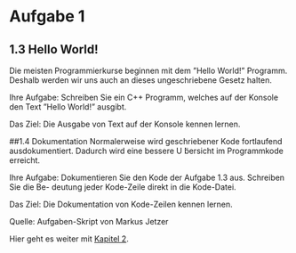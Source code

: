 # Aufgabe 1

## 1.3 Hello World!
Die meisten Programmierkurse beginnen mit dem ”Hello World!” Programm. Deshalb werden wir uns auch an dieses ungeschriebene Gesetz halten.

Ihre Aufgabe: Schreiben Sie ein C++ Programm, welches auf der Konsole den Text ”Hello World!” ausgibt.

Das Ziel: Die Ausgabe von Text auf der Konsole kennen lernen.

##1.4 Dokumentation
Normalerweise wird geschriebener Kode fortlaufend ausdokumentiert. Dadurch wird eine bessere U ̈bersicht im Programmkode erreicht.

Ihre Aufgabe: Dokumentieren Sie den Kode der Aufgabe 1.3 aus. Schreiben Sie die Be- deutung jeder Kode-Zeile direkt in die Kode-Datei.

Das Ziel: Die Dokumentation von Kode-Zeilen kennen lernen.

Quelle: Aufgaben-Skript von Markus Jetzer

Hier geht es weiter mit [Kapitel 2](https://github.com/streusselhirni/hfict-he17-oop1-aufgaben/tree/master/kapitel2).
